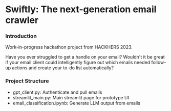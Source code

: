 # Swiftly: The next-generation email crawler

### Introduction

Work-in-progress hackathon project from HACKHERS 2023.

Have you ever struggled to get a handle on your email? Wouldn't it be great if your email client could intelligently figure out which emails needed follow-up actions and create your to-do list automatically?

### Project Structure

- gpt_client.py: Authenticate and pull emails
- streamlit_main.py: Main streamlit page for prototype UI
- email_classification.ipynb: Generate LLM output from emails